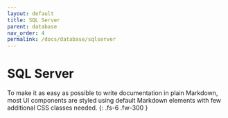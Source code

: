 ```yaml
---
layout: default
title: SQL Server
parent: database
nav_order: 4
permalink: /docs/database/sqlserver
---
```


# SQL Server

To make it as easy as possible to write documentation in plain Markdown, most UI components are styled using default Markdown elements with few additional CSS classes needed.
{: .fs-6 .fw-300 }
